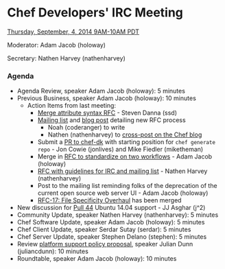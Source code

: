 # Chef Developers' IRC Meeting

[Thursday, September, 4, 2014 9AM-10AM PDT](http://www.timeanddate.com/worldclock/fixedtime.html?msg=%23chef-hacking+developers%27+meeting&iso=20140904T12&p1=419&ah=1)

Moderator:  Adam Jacob (holoway)

Secretary:  Nathen Harvey (nathenharvey)

### Agenda
* Agenda Review, speaker Adam Jacob (holoway): 5 minutes
* Previous Business, speaker Adam Jacob (holoway): 10 minutes
  * Action Items from last meeting:
    * [Merge attribute syntax RFC](https://github.com/opscode/chef-rfc/pull/40) - Steven Danna (ssd)
    * [Mailing list](http://lists.opscode.com/sympa/arc/chef/2014-09/msg00027.html) and [blog post](https://coderanger.net/chef-rfcs/) detailing new RFC process
      * Noah (coderanger) to write
      * Nathen (nathenharvey) to [cross-post on the Chef blog](http://www.getchef.com/blog/2014/09/03/chef-rfcs-and-you/)
    * Submit a [PR to chef-dk](https://github.com/opscode/chef-dk/pull/150) with starting position for `chef generate repo` - Jon Cowie (jonlives) and Mike Fiedler (miketheman)
    * Merge in [RFC to standardize on two workflows](https://github.com/opscode/chef-rfc/pull/34) - Adam Jacob (holoway)
    * [RFC with guidelines for IRC and mailing list](https://github.com/opscode/chef-rfc/pull/47) - Nathen Harvey (nathenharvey)
    * Post to the mailing list reminding folks of the deprecation of the current open source web server UI - Adam Jacob (holoway)
    * [RFC-17:  File Specificity Overhaul](https://github.com/opscode/chef-rfc/blob/master/rfc017-file-specificity.md) has been merged
* New discussion for [Pull 44](https://github.com/opscode/chef-rfc/pull/44) Ubuntu 14.04 support - JJ Asghar (j^2)
* Community Update, speaker Nathen Harvey (nathenharvey): 5 minutes
* Chef Software Update, speaker Adam Jacob (holoway): 5 minutes
* Chef Client Update, speaker Serdar Sutay (serdar): 5 minutes
* Chef Server Update, speaker Stephen Delano (stephen): 5 minutes
* Review [platform support policy proposal](https://github.com/opscode/chef-rfc/pull/21), speaker Julian Dunn (juliancdunn): 10 minutes
* Roundtable, speaker Adam Jacob (holoway): 10 minutes
